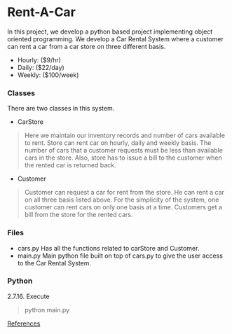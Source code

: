 # Rent-A-Car

In this project, we develop a python based project implementing object oriented programming. We develop a Car Rental System where a customer can rent a car from a car store on three different basis.

* Hourly:  ($9/hr)
* Daily:   ($22/day)
* Weekly:  ($100/week)

### Classes
There are two classes in this system.
* CarStore
> Here we maintain our inventory records and number of cars available to rent. Store can rent car on hourly, daily and weekly basis. The number of cars that a customer requests must be less than available cars in the store. Also, store has to issue a bill to the customer when the rented car is returned back.
* Customer
> Customer can request a car for rent from the store. He can rent a car on all three basis listed above. For the simplicity of the system, one customer can rent cars on only one basis at a time. Customers get a bill from the store for the rented cars.

### Files
* cars.py
Has all the functions related to carStore and Customer.
* main.py
Main python file built on top of cars.py to give the user access to the Car Rental System.

### Python
2.7.16. 
Execute
> python main.py

[References](https://medium.com/@gurupratap.matharu/object-oriented-programming-project-in-python-for-your-github-portfolio-d34feaf1332c)
